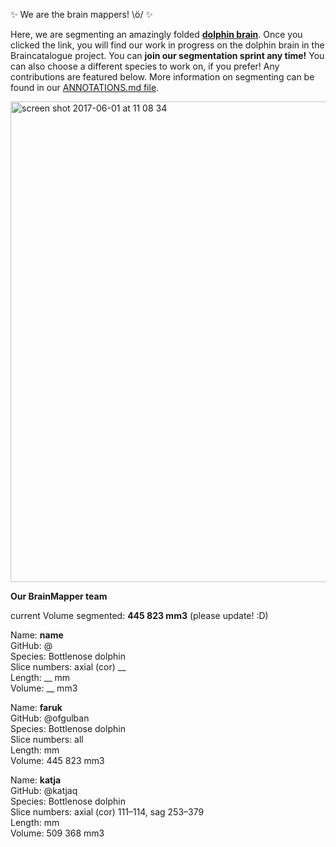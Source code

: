 :sparkles: We are the brain mappers! \ö/ :sparkles:

Here, we are segmenting an amazingly folded [**dolphin brain**](http://brainbox.pasteur.fr/mri?url=http://braincatalogue.org/data/Bottlenose_dolphin/MRI-n4.nii.gz&view=cor&slice=143). Once you clicked the link, you will find our work in progress on the dolphin brain in the Braincatalogue project. You can **join our segmentation sprint any time!** You can also choose a different species to work on, if you prefer! Any contributions are featured below. More information on segmenting can be found in our [ANNOTATIONS.md file](https://github.com/OpenNeuroLab/BrainBox/blob/master/ANNOTATIONS.md).

<img width="769" alt="screen shot 2017-06-01 at 11 08 34" src="https://cloud.githubusercontent.com/assets/6297454/26672835/f7892d80-46ba-11e7-8be8-51adbee9288d.png">

**Our BrainMapper team**

current Volume segmented: **445 823 mm3** (please update! :D)

Name:               **name**  
GitHub:             @  
Species:            Bottlenose dolphin  
Slice numbers:      axial (cor) __  
Length:             __ mm  
Volume:             __ mm3  

Name:               **faruk**  
GitHub:             @ofgulban  
Species:            Bottlenose dolphin  
Slice numbers:      all  
Length:             mm  
Volume:             445 823 mm3

Name:               **katja**  
GitHub:             @katjaq  
Species:            Bottlenose dolphin  
Slice numbers:      axial (cor) 111–114, sag 253–379  
Length:             mm  
Volume:             509 368 mm3  


